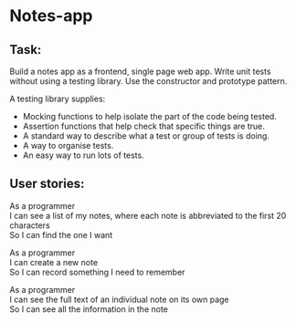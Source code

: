 # Notes-app

## Task:
Build a notes app as a frontend, single page web app.
Write unit tests without using a testing library.
Use the constructor and prototype pattern.

A testing library supplies:
<ul>
<li>Mocking functions to help isolate the part of the code being tested.</li>
<li>Assertion functions that help check that specific things are true.</li>
<li>A standard way to describe what a test or group of tests is doing.</li>
<li>A way to organise tests.</li>
<li>An easy way to run lots of tests.</li>
</ul>

## User stories:
As a programmer<br>
I can see a list of my notes, where each note is abbreviated to the first 20 characters<br>
So I can find the one I want<br>


As a programmer<br>
I can create a new note<br>
So I can record something I need to remember<br>


As a programmer<br>
I can see the full text of an individual note on its own page<br>
So I can see all the information in the note<br>
